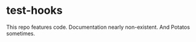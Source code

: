 test-hooks
==========
This repo features code. Documentation nearly non-existent. And Potatos sometimes.
